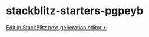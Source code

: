 # stackblitz-starters-pgpeyb

[Edit in StackBlitz next generation editor ⚡️](https://stackblitz.com/~/github.com/icpmtech/stackblitz-starters-pgpeyb)